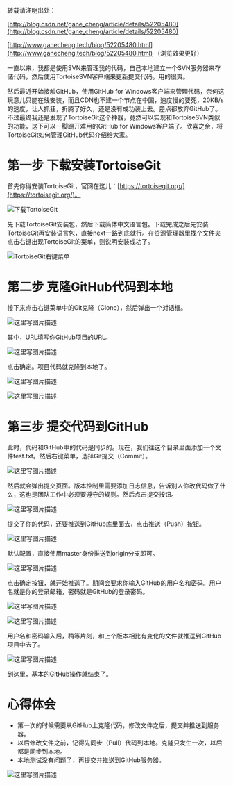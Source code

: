 转载请注明出处：

[http://blog.csdn.net/gane_cheng/article/details/52205480](http://blog.csdn.net/gane_cheng/article/details/52205480)

[http://www.ganecheng.tech/blog/52205480.html](http://www.ganecheng.tech/blog/52205480.html) （浏览效果更好）

一直以来，我都是使用SVN来管理我的代码，自己本地建立一个SVN服务器来存储代码，然后使用TortoiseSVN客户端来更新提交代码。用的很爽。

然后最近开始接触GitHub，使用GitHub for Windows客户端来管理代码，奈何这玩意儿只能在线安装，而且CDN也不建一个节点在中国，速度慢的要死，20KB/s的速度，让人抓狂，折腾了好久，还是没有成功装上去。差点都放弃GitHub了。不过最终我还是发现了TortoiseGit这个神器，竟然可以实现和TortoiseSVN类似的功能，这下可以一脚踢开难用的GitHub for Windows客户端了。欣喜之余，将TortoiseGit如何管理GitHub代码介绍给大家。

**第一步 下载安装TortoiseGit**
=======================
首先你得安装TortoiseGit，官网在这儿：[https://tortoisegit.org/](https://tortoisegit.org/)。

![下载TortoiseGit](http://7xj7hx.com1.z0.glb.clouddn.com/csdn_img/20160814181120146)

先下载TortoiseGit安装包，然后下载简体中文语言包。下载完成之后先安装TortoiseGit再安装语言包，直接next一路到底就行。在资源管理器里找个文件夹点击右键出现TortoiseGit的菜单，则说明安装成功了。

![TortoiseGit右键菜单](http://7xj7hx.com1.z0.glb.clouddn.com/csdn_img/20160814181509007)


**第二步 克隆GitHub代码到本地**
=======================
接下来点击右键菜单中的Git克隆（Clone），然后弹出一个对话框。

![这里写图片描述](http://7xj7hx.com1.z0.glb.clouddn.com/csdn_img/20160814181754947)

其中，URL填写你GitHub项目的URL。

![这里写图片描述](http://7xj7hx.com1.z0.glb.clouddn.com/csdn_img/20160814192423813)

点击确定。项目代码就克隆到本地了。

![这里写图片描述](http://7xj7hx.com1.z0.glb.clouddn.com/csdn_img/20160814192739238)

![这里写图片描述](http://7xj7hx.com1.z0.glb.clouddn.com/csdn_img/20160814192818369)

**第三步 提交代码到GitHub**
=======================
此时，代码和GitHub中的代码是同步的。现在，我们往这个目录里面添加一个文件test.txt。然后右键菜单，选择Git提交（Commit）。

![这里写图片描述](http://7xj7hx.com1.z0.glb.clouddn.com/csdn_img/20160814194953612)

然后就会弹出提交页面。版本控制里需要添加日志信息，告诉别人你改代码做了什么，这也是团队工作中必须要遵守的规则。然后点击提交按钮。

![这里写图片描述](http://7xj7hx.com1.z0.glb.clouddn.com/csdn_img/20160814195422975)

提交了你的代码，还要推送到GitHub库里面去，点击推送（Push）按钮。

![这里写图片描述](http://7xj7hx.com1.z0.glb.clouddn.com/csdn_img/20160814195622652)

默认配置，直接使用master身份推送到origin分支即可。

![这里写图片描述](http://7xj7hx.com1.z0.glb.clouddn.com/csdn_img/20160814195656522)

点击确定按钮，就开始推送了。期间会要求你输入GitHub的用户名和密码。用户名就是你的登录邮箱，密码就是GitHub的登录密码。

![这里写图片描述](http://7xj7hx.com1.z0.glb.clouddn.com/csdn_img/20160814200155425)

![这里写图片描述](http://7xj7hx.com1.z0.glb.clouddn.com/csdn_img/20160814202737894)

用户名和密码输入后，稍等片刻，和上个版本相比有变化的文件就推送到GitHub项目中去了。

![这里写图片描述](http://7xj7hx.com1.z0.glb.clouddn.com/csdn_img/20160814200446822)

到这里，基本的GitHub操作就结束了。

**心得体会**
========

 - 第一次的时候需要从GitHub上克隆代码，修改文件之后，提交并推送到服务器。
 - 以后修改文件之前，记得先同步（Pull）代码到本地。克隆只发生一次，以后都是同步到本地。
 - 本地测试没有问题了，再提交并推送到GitHub服务器。

![这里写图片描述](http://7xj7hx.com1.z0.glb.clouddn.com/csdn_img/20160814201235300)